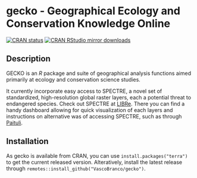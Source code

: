 # gecko - Geographical Ecology and Conservation Knowledge Online

[![CRAN status](https://www.r-pkg.org/badges/version/gecko)](https://cran.r-project.org/package=gecko)
[![CRAN RStudio mirror downloads](http://cranlogs.r-pkg.org/badges/gecko)](http://www.r-pkg.org/pkg/gecko)

## Description
GECKO is an *R* package and suite of geographical analysis functions aimed primarily at ecology and conservation science studies. 

It currently incorporate easy access to SPECTRE, a novel set of standardized, high-resolution global raster layers, each a potential threat to endangered species. 
Check out SPECTRE at [LIBRe](https://biodiversityresearch.org/spectre/). There you can find a handy dashboard allowing for quick visualization of each layers and instructions on alternative was of accessing SPECTRE, such as through
[Paituli](https://paituli.csc.fi/).


## Installation
As gecko is available from CRAN, you can use `install.packages("terra")` to get the current released version. Alteratively, install the latest release through `remotes::install_github("VascoBranco/gecko")`.
